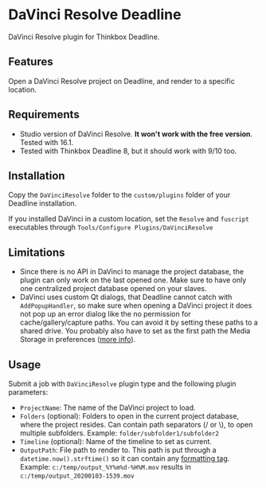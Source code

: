 # DaVinci Resolve Deadline
DaVinci Resolve plugin for Thinkbox Deadline.

## Features
Open a DaVinci Resolve project on Deadline, and render to a specific location.

## Requirements
* Studio version of DaVinci Resolve. **It won't work with the free version**. Tested with 16.1.
* Tested with Thinkbox Deadline 8, but it should work with 9/10 too.

## Installation
Copy the `DaVinciResolve` folder to the `custom/plugins` folder of your Deadline installation.

If you installed DaVinci in a custom location, set the `Resolve` and `fuscript` executables through `Tools/Configure Plugins/DaVinciResolve` 

## Limitations
* Since there is no API in DaVinci to manage the project database, the plugin can only work on the last opened one. 
Make sure to have only one centralized project database opened on your slaves.
* DaVinci uses custom Qt dialogs, that Deadline cannot catch with `AddPopupHandler`, so make sure when opening a DaVinci project
it does not pop up an error dialog like the no permission for cache/gallery/capture paths.
You can avoid it by setting these paths to a shared drive. You probably also have to set as the first path the Media Storage in preferences ([more info](https://forum.blackmagicdesign.com/viewtopic.php?f=21&t=58481)). 

## Usage
Submit a job with `DaVinciResolve` plugin type and the following plugin parameters:
* `ProjectName`: The name of the DaVinci project to load. 
* `Folders` (optional): Folders to open in the current project database, where the project resides.
Can contain path separators (/ or \\), to open multiple subfolders. Example: `folder/subfolder1/subfolder2`
* `Timeline` (optional): Name of the timeline to set as current.
* `OutputPath`: File path to render to. This path is put through a `datetime.now().strftime()` so it can contain any [formatting tag](https://docs.python.org/2/library/datetime.html#strftime-and-strptime-behavior).
Example: `c:/temp/output_%Y%m%d-%H%M.mov` results in `c:/temp/output_20200103-1539.mov`
